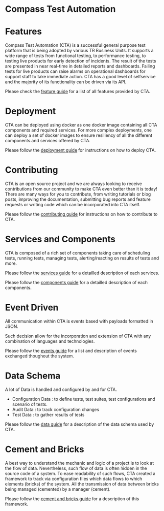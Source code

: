 # Compass Test Automation

# Features

Compass Test Automation (CTA) is a successful general purpose test platform that is being adopted by various TR Business Units. 
It supports a wide range of tests from functional testing, to performance testing, to testing live products for
early detection of incidents. The result of the tests are presented in near real-time in detailed reports and dashboards. 
Failing tests for live products can raise alarms on operational dashboards for support staff to take immediate
action. CTA has a good level of selfservice and the majority of its functionality can be driven
via its API.

Please check the [feature guide](features.md) for a list of all features provided by CTA.

# Deployment

CTA can be deployed using docker as one docker image containing all CTA components and required services.
For more complex deployments, one can deploy a set of docker images to ensure resiliency of all the
different components and services offered by CTA.

Please follow the [deployment guide](deployment.md) for instructions on how to deploy CTA.

# Contributing

CTA is an open source project and we are always looking to receive contributions from our community to make CTA even better than it is today! 
There are many ways for you to contribute, from writing tutorials or blog posts, improving the documentation, submitting bug reports and feature requests or 
writing code which can be incorporated into CTA itself.

Please follow the [contributing guide](contributing.md) for instructions on how to contribute to CTA.

# Services and Components

CTA is composed of a rich set of components taking care of scheduling tests, running tests, managing tests, alerting/reacting on results of tests
and more.

Please follow the [services guide](services.md) for a detailled description of each services.

Please follow the [components guide](components.md) for a detailled description of each components.

# Event Driven

All communication within CTA is events based with payloads formatted in JSON.

Such decision allow for the incorporation and extension of CTA with any combination of languages and technologies.

Please follow the [events guide](events.md) for a list and description of events exchanged thoughout the system.

# Data Schema

A lot of Data is handled and configured by and for CTA.

- Configuration Data : to define tests, test suites, test configurations and scenario of tests.
- Audit Data : to track configuration changes
- Test Data : to gather results of tests

Please follow the [data guide](data.md) for a description of the data schema used by CTA.

# Cement and Bricks

A best way to understand the mechanic and logic of a project is to look at the flow of data. 
Nevertheless, such flow of data is often hidden in the source code of a system.
To ease readability of such flows, CTA created a framework to track via configuration files
which data flows to which elements (bricks) of the system.
All the transmission of data between bricks being managed (cemented) by a manager (cement).

Please follow the [cement and bricks guide](cement.md) for a description of this framework.
